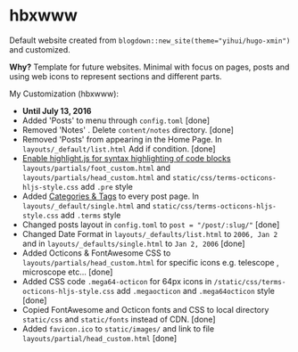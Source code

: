 # hbxwww

Default website created from `blogdown::new_site(theme="yihui/hugo-xmin")` and customized.

__Why?__ Template for future websites. Minimal with focus on pages, posts and using web icons to represent sections and different parts.

My Customization (hbxwww):

* __Until July 13, 2016__
* Added 'Posts' to menu through `config.toml` [done]
* Removed 'Notes' . Delete `content/notes` directory. [done]
* Removed 'Posts' from appearing in the Home Page. In `layouts/_default/list.html` Add if condition. [done]
* [Enable highlight.js for syntax highlighting of code blocks](https://github.com/yihui/hugo-xmin/pull/5)  `layouts/partials/foot_custom.html` and `layouts/partials/head_custom.html` and `static/css/terms-octicons-hljs-style.css` add `.pre` style
* Added [Categories & Tags](https://github.com/yihui/hugo-xmin/commit/f1e3a90489ec61d903429a582a058b8a1b4d7093) to every post page. In `layouts/_default/single.html` and `static/css/terms-octicons-hljs-style.css` add `.terms` style
* Changed posts layout in `config.toml` to `post = "/post/:slug/"` [done]
* Changed Date Format in `layouts/_defaults/list.html` to `2006, Jan 2` and in  `layouts/_defaults/single.html` to `Jan 2, 2006` [done]
* Added Octicons & FontAwesome CSS to `layouts/partials/head_custom.html` for specific icons e.g. telescope <i class="octicon octicon-telescope"></i> , microscope <i class="octicon octicon-microscope"></i> etc... [done]
* Added CSS code `.mega64-octicon` for 64px icons in `/static/css/terms-octicons-hljs-style.css` add `.megaocticon` and `.mega64octicon` style [done]
* Copied FontAwesome and Octicon fonts and CSS to local directory `static/css` and `static/fonts` instead of CDN. [done]
* Added `favicon.ico` to `static/images/` and link to file `layouts/partial/head_custom.html` [done]